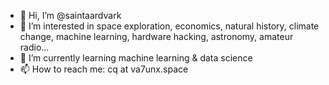 - 👋 Hi, I’m @saintaardvark
- 👀 I’m interested in space exploration, economics, natural history, climate change, machine learning, hardware hacking, astronomy, amateur radio...
- 🌱 I’m currently learning machine learning & data science
- 📫 How to reach me: cq at va7unx.space

<!---
saintaardvark/saintaardvark is a ✨ special ✨ repository because its `README.md` (this file) appears on your GitHub profile.
You can click the Preview link to take a look at your changes.
--->
